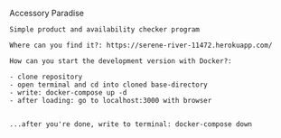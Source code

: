Accessory Paradise

    Simple product and availability checker program

    Where can you find it?: https://serene-river-11472.herokuapp.com/

    How can you start the development version with Docker?:

    - clone repository
    - open terminal and cd into cloned base-directory
    - write: docker-compose up -d
    - after loading: go to localhost:3000 with browser


    ...after you're done, write to terminal: docker-compose down
